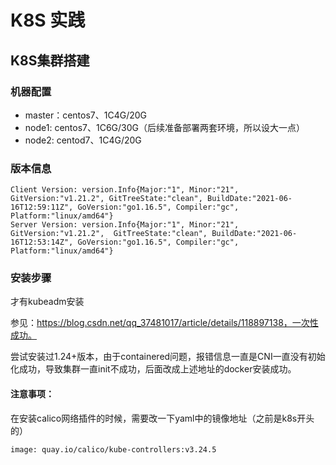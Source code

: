# K8S 实践

## K8S集群搭建

### 机器配置

- master：centos7、1C4G/20G
- node1: centos7、1C6G/30G（后续准备部署两套环境，所以设大一点）
- node2: centod7、1C4G/20G

### 版本信息

```
Client Version: version.Info{Major:"1", Minor:"21", GitVersion:"v1.21.2", GitTreeState:"clean", BuildDate:"2021-06-16T12:59:11Z", GoVersion:"go1.16.5", Compiler:"gc", Platform:"linux/amd64"}
Server Version: version.Info{Major:"1", Minor:"21", GitVersion:"v1.21.2",  GitTreeState:"clean", BuildDate:"2021-06-16T12:53:14Z", GoVersion:"go1.16.5", Compiler:"gc", Platform:"linux/amd64"}
```

### 安装步骤

才有kubeadm安装

参见：https://blog.csdn.net/qq_37481017/article/details/118897138，一次性成功。

尝试安装过1.24+版本，由于containered问题，报错信息一直是CNI一直没有初始化成功，导致集群一直init不成功，后面改成上述地址的docker安装成功。

#### 注意事项：

在安装calico网络插件的时候，需要改一下yaml中的镜像地址（之前是k8s开头的）

```
image: quay.io/calico/kube-controllers:v3.24.5
```

